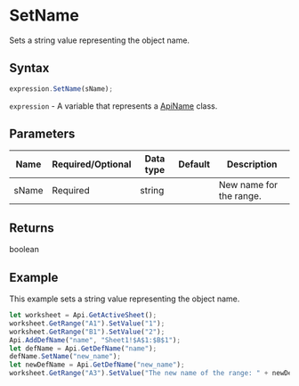 # SetName

Sets a string value representing the object name.

## Syntax

```javascript
expression.SetName(sName);
```

`expression` - A variable that represents a [ApiName](../ApiName.md) class.

## Parameters

| **Name** | **Required/Optional** | **Data type** | **Default** | **Description** |
| ------------- | ------------- | ------------- | ------------- | ------------- |
| sName | Required | string |  | New name for the range. |

## Returns

boolean

## Example

This example sets a string value representing the object name.

```javascript editor-xlsx
let worksheet = Api.GetActiveSheet();
worksheet.GetRange("A1").SetValue("1");
worksheet.GetRange("B1").SetValue("2");
Api.AddDefName("name", "Sheet1!$A$1:$B$1");
let defName = Api.GetDefName("name");
defName.SetName("new_name");
let newDefName = Api.GetDefName("new_name");
worksheet.GetRange("A3").SetValue("The new name of the range: " + newDefName.GetName());
```
